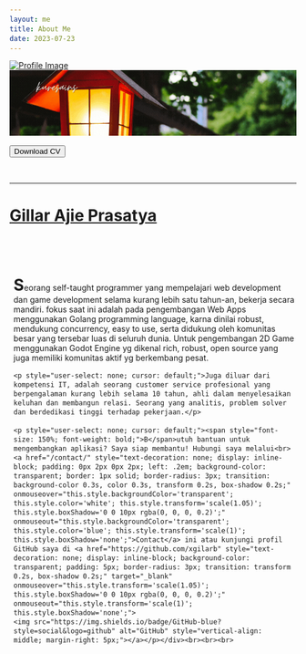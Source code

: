 ```yaml
---
layout: me
title: About Me
date: 2023-07-23
---
```


<div class="bg-container">
	<a href="https://github.com/xgilarb" target="_blank"><img src="https://dicoding-web-img.sgp1.cdn.digitaloceanspaces.com/small/avatar/dos-044478ebd6698654229f55f086b2b4c620240627222645.png" alt="Profile Image" class="profile-img"></a>
	<img src="../assets/img/post-banners/post-banners(2).gif" alt="Gambar Background" class="background-img">
</div>

<button class="custom-button" onclick="window.open('https://www.canva.com/design/DAGJTjx6n-A/6SaQKxZxt54iZQCyM4o0fQ/edit?utm_content=DAGJTjx6n-A&utm_campaign=designshare&utm_medium=link2&utm_source=sharebutton', '_blank')">Download CV</button>

<div class="profile-name">
	<br>
	<hr>
	<h1>
		<a href="https://github.com/xgilarb" target="_blank">Gillar Ajie Prasatya</a>
	</h1>
	<br>
	<br>
</div>

<div style="position: relative; top: 1.5em; left: 0.5em; max-width: 98%">
	<p style="user-select: none; cursor: default;"><span style="font-size: 200%; font-weight: bold;">S</span>eorang <a href="https://roadmap.sh/backend" style="text-decoration: none;" target="_blank">self-taught programmer</a> yang mempelajari web development dan game development selama kurang lebih satu tahun-an, bekerja secara mandiri. fokus saat ini adalah pada pengembangan Web Apps menggunakan <a href="https://go.dev/" style="text-decoration: none;" target="_blank">Golang</a> programming language, karna dinilai robust, mendukung concurrency, easy to use, serta didukung oleh komunitas besar yang tersebar luas di seluruh dunia. Untuk pengembangan 2D Game  menggunakan <a href="https://godotengine.org/" style="text-decoration: none;" target="_blank">Godot Engine</a> yg dikenal rich, robust, open source yang juga memiliki komunitas aktif yg berkembang pesat.</p>

	<p style="user-select: none; cursor: default;">Juga diluar dari kompetensi IT, adalah seorang customer service profesional yang berpengalaman kurang lebih selama 10 tahun, ahli dalam menyelesaikan keluhan dan membangun relasi. Seorang yang analitis, problem solver dan berdedikasi tinggi terhadap pekerjaan.</p>

	<p style="user-select: none; cursor: default;"><span style="font-size: 150%; font-weight: bold;">B</span>utuh bantuan untuk mengembangkan aplikasi? Saya siap membantu! Hubungi saya melalui<br>
	<a href="/contact/" style="text-decoration: none; display: inline-block; padding: 0px 2px 0px 2px; left: .2em; background-color: transparent; border: 1px solid; border-radius: 3px; transition: background-color 0.3s, color 0.3s, transform 0.2s, box-shadow 0.2s;" onmouseover="this.style.backgroundColor='transparent'; this.style.color='white'; this.style.transform='scale(1.05)'; this.style.boxShadow='0 0 10px rgba(0, 0, 0, 0.2)';" onmouseout="this.style.backgroundColor='transparent'; this.style.color='blue'; this.style.transform='scale(1)'; this.style.boxShadow='none';">Contact</a> ini atau kunjungi profil GitHub saya di <a href="https://github.com/xgilarb" style="text-decoration: none; display: inline-block; background-color: transparent; padding: 5px; border-radius: 3px; transition: transform 0.2s, box-shadow 0.2s;" target="_blank" onmouseover="this.style.transform='scale(1.05)'; this.style.boxShadow='0 0 10px rgba(0, 0, 0, 0.2)';" onmouseout="this.style.transform='scale(1)'; this.style.boxShadow='none';">
	<img src="https://img.shields.io/badge/GitHub-blue?style=social&logo=github" alt="GitHub" style="vertical-align: middle; margin-right: 5px;"></a></p></div><br><br><br>
